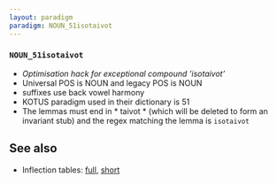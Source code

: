 ```yaml
---
layout: paradigm
paradigm: NOUN_51isotaivot
---
```

### ` NOUN_51isotaivot `

* _Optimisation hack for exceptional compound ’isotaivot’_
* Universal POS is NOUN and legacy POS is NOUN
* suffixes use back vowel harmony
* KOTUS paradigm used in their dictionary is 51
* The lemmas must end in * taivot * (which will be deleted to form an invariant stub) and the regex matching the lemma is ` isotaivot `

## See also

* Inflection tables: [full](gen/5/isotaivot.html), [short](gen/5/isotaivot_wikt.html)


